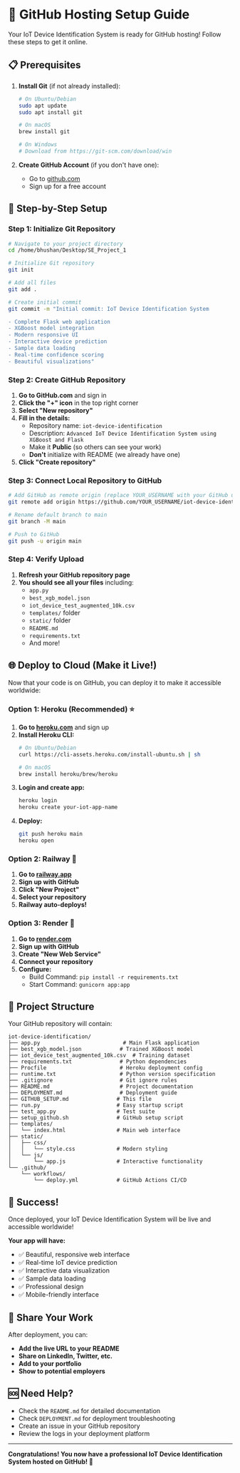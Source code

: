 # 🚀 GitHub Hosting Setup Guide

Your IoT Device Identification System is ready for GitHub hosting! Follow these steps to get it online.

## 📋 Prerequisites

1. **Install Git** (if not already installed):
   ```bash
   # On Ubuntu/Debian
   sudo apt update
   sudo apt install git
   
   # On macOS
   brew install git
   
   # On Windows
   # Download from https://git-scm.com/download/win
   ```

2. **Create GitHub Account** (if you don't have one):
   - Go to [github.com](https://github.com)
   - Sign up for a free account

## 🚀 Step-by-Step Setup

### Step 1: Initialize Git Repository

```bash
# Navigate to your project directory
cd /home/bhushan/Desktop/SE_Project_1

# Initialize Git repository
git init

# Add all files
git add .

# Create initial commit
git commit -m "Initial commit: IoT Device Identification System

- Complete Flask web application
- XGBoost model integration  
- Modern responsive UI
- Interactive device prediction
- Sample data loading
- Real-time confidence scoring
- Beautiful visualizations"
```

### Step 2: Create GitHub Repository

1. **Go to GitHub.com** and sign in
2. **Click the "+" icon** in the top right corner
3. **Select "New repository"**
4. **Fill in the details:**
   - Repository name: `iot-device-identification`
   - Description: `Advanced IoT Device Identification System using XGBoost and Flask`
   - Make it **Public** (so others can see your work)
   - **Don't** initialize with README (we already have one)
5. **Click "Create repository"**

### Step 3: Connect Local Repository to GitHub

```bash
# Add GitHub as remote origin (replace YOUR_USERNAME with your GitHub username)
git remote add origin https://github.com/YOUR_USERNAME/iot-device-identification.git

# Rename default branch to main
git branch -M main

# Push to GitHub
git push -u origin main
```

### Step 4: Verify Upload

1. **Refresh your GitHub repository page**
2. **You should see all your files** including:
   - `app.py`
   - `best_xgb_model.json`
   - `iot_device_test_augmented_10k.csv`
   - `templates/` folder
   - `static/` folder
   - `README.md`
   - `requirements.txt`
   - And more!

## 🌐 Deploy to Cloud (Make it Live!)

Now that your code is on GitHub, you can deploy it to make it accessible worldwide:

### Option 1: Heroku (Recommended) ⭐

1. **Go to [heroku.com](https://heroku.com)** and sign up
2. **Install Heroku CLI:**
   ```bash
   # On Ubuntu/Debian
   curl https://cli-assets.heroku.com/install-ubuntu.sh | sh
   
   # On macOS
   brew install heroku/brew/heroku
   ```
3. **Login and create app:**
   ```bash
   heroku login
   heroku create your-iot-app-name
   ```
4. **Deploy:**
   ```bash
   git push heroku main
   heroku open
   ```

### Option 2: Railway 🚄

1. **Go to [railway.app](https://railway.app)**
2. **Sign up with GitHub**
3. **Click "New Project"**
4. **Select your repository**
5. **Railway auto-deploys!**

### Option 3: Render 🌟

1. **Go to [render.com](https://render.com)**
2. **Sign up with GitHub**
3. **Create "New Web Service"**
4. **Connect your repository**
5. **Configure:**
   - Build Command: `pip install -r requirements.txt`
   - Start Command: `gunicorn app:app`

## 📁 Project Structure

Your GitHub repository will contain:

```
iot-device-identification/
├── app.py                          # Main Flask application
├── best_xgb_model.json            # Trained XGBoost model
├── iot_device_test_augmented_10k.csv  # Training dataset
├── requirements.txt               # Python dependencies
├── Procfile                       # Heroku deployment config
├── runtime.txt                    # Python version specification
├── .gitignore                     # Git ignore rules
├── README.md                      # Project documentation
├── DEPLOYMENT.md                  # Deployment guide
├── GITHUB_SETUP.md               # This file
├── run.py                        # Easy startup script
├── test_app.py                   # Test suite
├── setup_github.sh               # GitHub setup script
├── templates/
│   └── index.html                # Main web interface
├── static/
│   ├── css/
│   │   └── style.css             # Modern styling
│   └── js/
│       └── app.js                # Interactive functionality
└── .github/
    └── workflows/
        └── deploy.yml            # GitHub Actions CI/CD
```

## 🎉 Success!

Once deployed, your IoT Device Identification System will be live and accessible worldwide!

**Your app will have:**
- ✅ Beautiful, responsive web interface
- ✅ Real-time IoT device prediction
- ✅ Interactive data visualization
- ✅ Sample data loading
- ✅ Professional design
- ✅ Mobile-friendly interface

## 🔗 Share Your Work

After deployment, you can:
- **Add the live URL to your README**
- **Share on LinkedIn, Twitter, etc.**
- **Add to your portfolio**
- **Show to potential employers**

## 🆘 Need Help?

- Check the `README.md` for detailed documentation
- Check `DEPLOYMENT.md` for deployment troubleshooting
- Create an issue in your GitHub repository
- Review the logs in your deployment platform

---

**Congratulations! You now have a professional IoT Device Identification System hosted on GitHub! 🚀**
